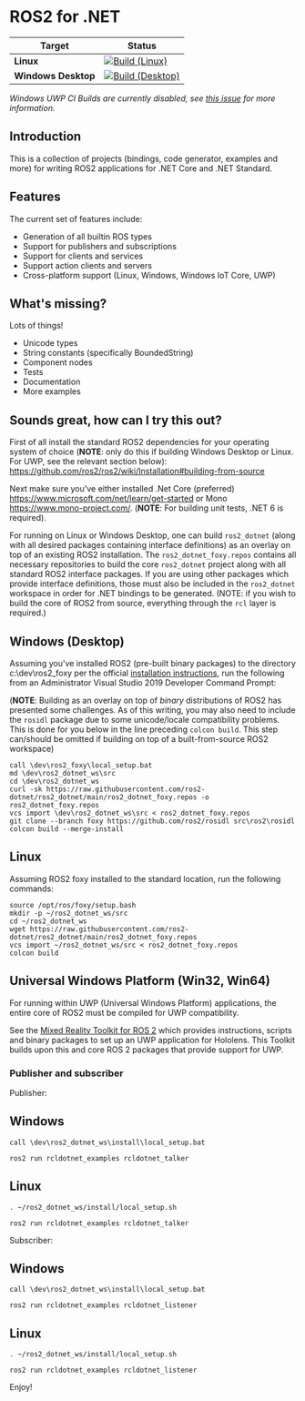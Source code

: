 ROS2 for .NET
=============

| Target | Status |
|----------|--------|
| **Linux** | [![Build (Linux)](https://github.com/ros2-dotnet/ros2_dotnet/actions/workflows/build_linux.yml/badge.svg)](https://github.com/ros2-dotnet/ros2_dotnet/actions/workflows/build_linux.yml) |
| **Windows Desktop** | [![Build (Desktop)](https://github.com/ros2-dotnet/ros2_dotnet/actions/workflows/build_desktop.yml/badge.svg)](https://github.com/ros2-dotnet/ros2_dotnet/actions/workflows/build_desktop.yml) |

_Windows UWP CI Builds are currently disabled, see [this issue](https://github.com/ros2-dotnet/ros2_dotnet/issues/92) for more information._

Introduction
------------

This is a collection of projects (bindings, code generator, examples and more) for writing ROS2
applications for .NET Core and .NET Standard.

Features
--------

The current set of features include:
- Generation of all builtin ROS types
- Support for publishers and subscriptions
- Support for clients and services
- Support action clients and servers
- Cross-platform support (Linux, Windows, Windows IoT Core, UWP)

What's missing?
---------------

Lots of things!
- Unicode types
- String constants (specifically BoundedString)
- Component nodes
- Tests
- Documentation
- More examples

Sounds great, how can I try this out?
-------------------------------------

First of all install the standard ROS2 dependencies for your operating system
of choice (**NOTE**: only do this if building Windows Desktop or Linux. For UWP,
see the relevant section below): https://github.com/ros2/ros2/wiki/Installation#building-from-source

Next make sure you've either installed .Net Core (preferred)
https://www.microsoft.com/net/learn/get-started or Mono
https://www.mono-project.com/. (**NOTE**: For building unit tests, .NET 6 is
required).

For running on Linux or Windows Desktop, one can build `ros2_dotnet` (along with
all desired packages containing interface definitions) as an overlay on top
of an existing ROS2 installation. The `ros2_dotnet_foxy.repos` contains all
necessary repositories to build the core `ros2_dotnet` project along with all
standard ROS2 interface packages. If you are using other packages which provide
interface definitions, those must also be included in the `ros2_dotnet` workspace
in order for .NET bindings to be generated. (NOTE: if you wish to build the
core of ROS2 from source, everything through the `rcl` layer is required.)


Windows (Desktop)
-----------------
Assuming you've installed ROS2 (pre-built binary packages) to the directory
c:\dev\ros2_foxy per the official [installation instructions](https://index.ros.org/doc/ros2/Installation/Foxy/Windows-Install-Binary/),
run the following from an Administrator Visual Studio 2019 Developer Command
Prompt:

(**NOTE**: Building as an overlay on top of *binary* distributions of ROS2 has
presented some challenges. As of this writing, you may also need to include the
`rosidl` package due to some unicode/locale compatibility problems.
This is done for you below in the line preceding `colcon build`. This step
can/should be omitted if building on top of a built-from-source ROS2 workspace)

```
call \dev\ros2_foxy\local_setup.bat
md \dev\ros2_dotnet_ws\src
cd \dev\ros2_dotnet_ws
curl -sk https://raw.githubusercontent.com/ros2-dotnet/ros2_dotnet/main/ros2_dotnet_foxy.repos -o ros2_dotnet_foxy.repos
vcs import \dev\ros2_dotnet_ws\src < ros2_dotnet_foxy.repos
git clone --branch foxy https://github.com/ros2/rosidl src\ros2\rosidl
colcon build --merge-install
```


Linux
-----
Assuming ROS2 foxy installed to the standard location, run the following commands:
```
source /opt/ros/foxy/setup.bash
mkdir -p ~/ros2_dotnet_ws/src
cd ~/ros2_dotnet_ws
wget https://raw.githubusercontent.com/ros2-dotnet/ros2_dotnet/main/ros2_dotnet_foxy.repos
vcs import ~/ros2_dotnet_ws/src < ros2_dotnet_foxy.repos
colcon build
```

Universal Windows Platform (Win32, Win64)
-----------------------------------------

For running within UWP (Universal Windows Platform) applications, the entire core of ROS2 must be compiled for UWP compatibility.

See the [Mixed Reality Toolkit for ROS 2](https://github.com/ms-iot/ros_msft_mrtk) which provides instructions, scripts and binary packages to set up an UWP application for Hololens.
This Toolkit builds upon this and core ROS 2 packages that provide support for UWP.

### Publisher and subscriber

Publisher:

Windows
-------

```
call \dev\ros2_dotnet_ws\install\local_setup.bat

ros2 run rcldotnet_examples rcldotnet_talker
```

Linux
-----

```
. ~/ros2_dotnet_ws/install/local_setup.sh

ros2 run rcldotnet_examples rcldotnet_talker
```

Subscriber:

Windows
-------

```
call \dev\ros2_dotnet_ws\install\local_setup.bat

ros2 run rcldotnet_examples rcldotnet_listener
```

Linux
-----

```
. ~/ros2_dotnet_ws/install/local_setup.sh

ros2 run rcldotnet_examples rcldotnet_listener
```

Enjoy!
